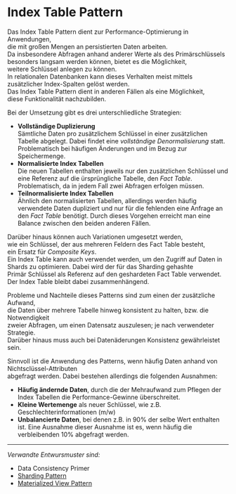 # Index Table Pattern

Das Index Table Pattern dient zur Performance-Optimierung in Anwendungen,  
die mit großen Mengen an persistierten Daten arbeiten.  
Da insbesondere Abfragen anhand anderer Werte als des Primärschlüssels  
besonders langsam werden können, bietet es die Möglichkeit,  
weitere Schlüssel anlegen zu können.  
In relationalen Datenbanken kann dieses Verhalten meist mittels  
zusätzlicher Index-Spalten gelöst werden.  
Das Index Table Pattern dient in anderen Fällen als eine Möglichkeit,  
diese Funktionalität nachzubilden.

Bei der Umsetzung gibt es drei unterschliedliche Strategien:

* **Vollständige Duplizierung**  
  Sämtliche Daten pro zusätzlichem Schlüssel in einer zusätzlichen Tabelle
  abgelegt. Dabei findet eine _vollständige Denormalisierung_ statt.
  Problematisch bei häufigen Änderungen und im Bezug zur Speichermenge.
* **Normalisierte Index Tabellen**  
  Die neuen Tabellen enthalten jeweils nur den zusätzlichen Schlüssel
  und eine Referenz auf die ürsprüngliche Tabelle, den _Fact Table_.
  Problematisch, da in jedem Fall zwei Abfragen erfolgen müssen.
* **Teilnormalisierte Index Tabellen**  
  Ähnlich den normalisierten Tabellen, allerdings werden häufig
  verwendete Daten dupliziert und nur für die fehlenden eine
  Anfrage an den _Fact Table_ benötigt.
  Durch dieses Vorgehen erreicht man eine Balance zwischen den beiden
  anderen Fällen.

Darüber hinaus können auch Variationen umgesetzt werden,  
wie ein Schlüssel, der aus mehreren Feldern des Fact Table besteht,  
ein Ersatz für _Composite Keys_.  
Ein Index Table kann auch verwendet werden, um den Zugriff auf Daten in  
Shards zu optimieren. Dabei wird der für das Sharding gehashte  
Primär Schlüssel als Referenz auf den geshardeten Fact Table verwendet.  
Der Index Table bleibt dabei zusammenhängend.

Probleme und Nachteile dieses Patterns sind zum einen der zusätzliche Aufwand,  
die Daten über mehrere Tabelle hinweg konsistent zu halten, bzw. die Notwendigkeit  
zweier Abfragen, um einen Datensatz auszulesen; je nach verwendeter Strategie.  
Darüber hinaus muss auch bei Datenäderungen Konsistenz gewährleistet sein.

Sinnvoll ist die Anwendung des Patterns, wenn häufig Daten anhand von Nichtsclüssel-Attributen  
abgefragt werden. Dabei bestehen allerdings die folgenden Ausnahmen:

* **Häufig ändernde Daten**, durch die der Mehraufwand zum Pflegen der Index Tabellen
  die Performance-Gewinne überschreitet.
* **Kleine Wertemenge** als neuer Schlüssel, wie z.B. Geschlechterinformationen \(m/w\)
* **Unbalancierte Daten**, bei denen z.B. in 90% der selbe Wert enthalten ist.
  Eine Ausnahme dieser Ausnahme ist es, wenn häufig die verbleibenden 10% abgefragt werden.

---

_Verwandte Entwursmuster sind:_

* Data Consistency Primer
* [Sharding Pattern](/ms-cloud-design-patterns/sharding-pattern.marcel-dzaak.md)
* [Materialized View Pattern](/ms-cloud-design-patterns/materialized-view-pattern.philipp-viertel.md)



